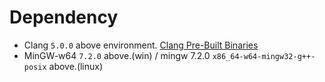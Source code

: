 # Dependency
* Clang `5.0.0` above environment. [Clang Pre-Built Binaries](http://releases.llvm.org/download.html)
* MinGW-w64 `7.2.0` above.(win) / mingw 7.2.0 `x86_64-w64-mingw32-g++-posix` above.(linux)
